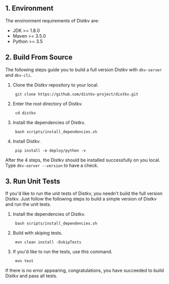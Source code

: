 ## 1. Environment
The environment requirements of Distkv are:

- JDK >= 1.8.0
- Maven >= 3.5.0
- Python >= 3.5

## 2. Build From Source
The following steps guide you to build a full version Distkv with `dkv-server` and `dkv-cli`.

1. Clone the Distkv repository to your local.

        git clone https://github.com/distkv-project/distkv.git
    
2. Enter the root directory of Distkv.

        cd distkv

3. Install the dependencies of Distkv.
        
        bash scripts/install_dependencies.sh
        
        
4. Install Distkv.

        pip install -e deploy/python -v
        

After the 4 steps, the Distkv should be installed successfully on you local. Type `dkv-server --version` to have a check.


## 3. Run Unit Tests
If you'd like to run the unit tests of Distkv, you needn't build the full version Distkv. Just follow the following steps to build a simple version of Distkv and run the unit tests.

1. Install the dependencies of Distkv.
        
        bash scripts/install_dependencies.sh
        
2. Build with skiping tests.

        mvn clean install -DskipTests

3. If you'd like to run the tests, use this command.

        mvn test

If there is no error appearing, congratulations, you have succeeded to build Distkv and pass all tests.
